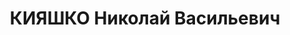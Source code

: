 ---
title: КИЯШКО Николай Васильевич
description: "народився 1901, м.Кіровоград, українець, освіта вища технічна, \n  завідувач\
  \ відділу раціоналізації заводу “Червона зірка”. \n  Заарештований 14.02.1931 Зінов’євським\
  \ міськвідділом ДПУ (“на заводі “Червона зірка” протягом років існувала група інженерів,\
  \ які, керовані головним інженером Леном, поставили завдання: бути готовим на випадок\
  \ здійснення концесії чи інтервенції”, “шкідницькі акти принесли заводу колосальні\
  \ збитки, зірвали виробничі програми, затримали посівну кампанію й омертвили основний\
  \ капітал”). Трійкою при колегії ДПУ УРСР 2.08.1931 справу припинено, з-під варти\
  \ звільнений. Вдруге, працюючи інженером механічного цеху заводу “Червона зірка”,\
  \ заарештований 18.08.1937 Кіровським МВ НКВС (“учасник контрреволюційної шкідницької\
  \ організації”). \n  Засуджений 8.12.1937 Верховним судом СРСР до розстрілу, вирок\
  \ виконано 9.12.1937. \n  Реабілітований 21.01.1958 Верховним судом СРСР. \n Репресований\
  \ також брат Михайло, колишній білогвардійський офіцер. \n  (П – 1751, 4015)"
---
